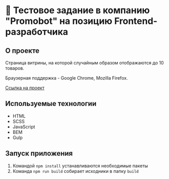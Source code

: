 # 🤖 Тестовое задание в компанию "Promobot" на позицию Frontend-разработчика

## О проекте
Страница витрины, на которой случайным образом отображаются до 10 товаров.

Браузерная поддержка - Google Chrome, Mozilla Firefox.

[Ссылка на проект](https://pavelnyukalo.github.io/promobot-test/build/)

## Используемые технологии
* HTML
* SCSS
* JavaScript
* BEM
* Gulp

## Запуск приложения
1. Командой `npm install` устанавливаются необходимые пакеты
2. Команда `npm run build` собирает исходники в папку `build`
